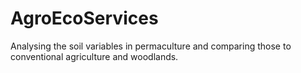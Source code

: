 # AgroEcoServices
Analysing the soil variables in permaculture and comparing those to conventional agriculture and woodlands.
